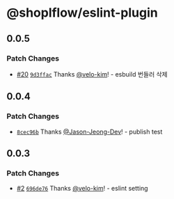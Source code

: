 # @shoplflow/eslint-plugin

## 0.0.5

### Patch Changes

- [#20](https://github.com/shopl/shoplflow/pull/20) [`9d3ffac`](https://github.com/shopl/shoplflow/commit/9d3ffac11395ce69ec7410240aecf70e8401a1a6) Thanks [@velo-kim](https://github.com/velo-kim)! - esbuild 번들러 삭제

## 0.0.4

### Patch Changes

- [`8cec96b`](https://github.com/shopl/shoplflow/commit/8cec96b0b16a42f12e38e749f1d623ad1b95ce77) Thanks [@Jason-Jeong-Dev](https://github.com/Jason-Jeong-Dev)! - publish test

## 0.0.3

### Patch Changes

- [#2](https://github.com/shopl/shoplflow/pull/2) [`696de76`](https://github.com/shopl/shoplflow/commit/696de76f4a585272e00ab0170bc4099996a2203b) Thanks [@velo-kim](https://github.com/velo-kim)! - eslint setting
